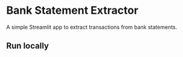 # Bank Statement Extractor

A simple Streamlit app to extract transactions from bank statements.

## Run locally
